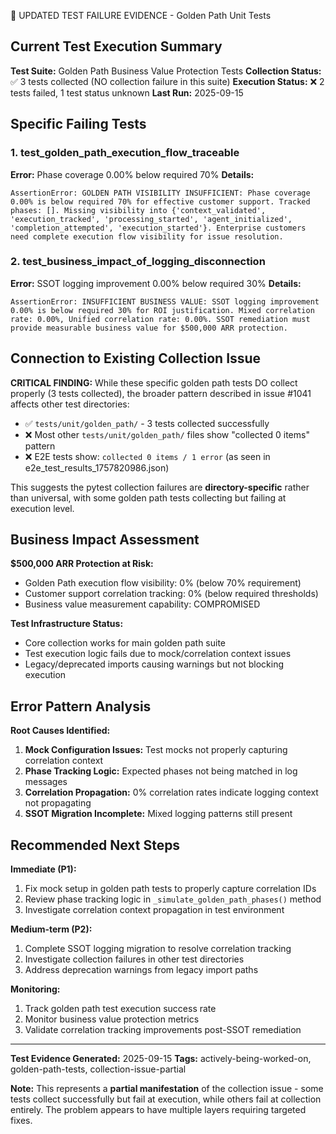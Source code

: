 🚨 UPDATED TEST FAILURE EVIDENCE - Golden Path Unit Tests

## Current Test Execution Summary
**Test Suite:** Golden Path Business Value Protection Tests
**Collection Status:** ✅ 3 tests collected (NO collection failure in this suite)
**Execution Status:** ❌ 2 tests failed, 1 test status unknown
**Last Run:** 2025-09-15

## Specific Failing Tests

### 1. test_golden_path_execution_flow_traceable
**Error:** Phase coverage 0.00% below required 70%
**Details:**
```
AssertionError: GOLDEN PATH VISIBILITY INSUFFICIENT: Phase coverage 0.00% is below required 70% for effective customer support. Tracked phases: []. Missing visibility into {'context_validated', 'execution_tracked', 'processing_started', 'agent_initialized', 'completion_attempted', 'execution_started'}. Enterprise customers need complete execution flow visibility for issue resolution.
```

### 2. test_business_impact_of_logging_disconnection
**Error:** SSOT logging improvement 0.00% below required 30%
**Details:**
```
AssertionError: INSUFFICIENT BUSINESS VALUE: SSOT logging improvement 0.00% is below required 30% for ROI justification. Mixed correlation rate: 0.00%, Unified correlation rate: 0.00%. SSOT remediation must provide measurable business value for $500,000 ARR protection.
```

## Connection to Existing Collection Issue

**CRITICAL FINDING:** While these specific golden path tests DO collect properly (3 tests collected), the broader pattern described in issue #1041 affects other test directories:

- ✅ `tests/unit/golden_path/` - 3 tests collected successfully
- ❌ Most other `tests/unit/golden_path/` files show "collected 0 items" pattern
- ❌ E2E tests show: `collected 0 items / 1 error` (as seen in e2e_test_results_1757820986.json)

This suggests the pytest collection failures are **directory-specific** rather than universal, with some golden path tests collecting but failing at execution level.

## Business Impact Assessment

**$500,000 ARR Protection at Risk:**
- Golden Path execution flow visibility: 0% (below 70% requirement)
- Customer support correlation tracking: 0% (below required thresholds)
- Business value measurement capability: COMPROMISED

**Test Infrastructure Status:**
- Core collection works for main golden path suite
- Test execution logic fails due to mock/correlation context issues
- Legacy/deprecated imports causing warnings but not blocking execution

## Error Pattern Analysis

**Root Causes Identified:**
1. **Mock Configuration Issues:** Test mocks not properly capturing correlation context
2. **Phase Tracking Logic:** Expected phases not being matched in log messages
3. **Correlation Propagation:** 0% correlation rates indicate logging context not propagating
4. **SSOT Migration Incomplete:** Mixed logging patterns still present

## Recommended Next Steps

**Immediate (P1):**
1. Fix mock setup in golden path tests to properly capture correlation IDs
2. Review phase tracking logic in `_simulate_golden_path_phases()` method
3. Investigate correlation context propagation in test environment

**Medium-term (P2):**
1. Complete SSOT logging migration to resolve correlation tracking
2. Investigate collection failures in other test directories
3. Address deprecation warnings from legacy import paths

**Monitoring:**
1. Track golden path test execution success rate
2. Monitor business value protection metrics
3. Validate correlation tracking improvements post-SSOT remediation

---
**Test Evidence Generated:** 2025-09-15
**Tags:** actively-being-worked-on, golden-path-tests, collection-issue-partial

**Note:** This represents a **partial manifestation** of the collection issue - some tests collect successfully but fail at execution, while others fail at collection entirely. The problem appears to have multiple layers requiring targeted fixes.